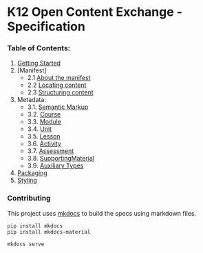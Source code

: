 # K12 Open Content Exchange - Specification

### Table of Contents:

1. [Getting Started](/docs/index.md)
2. [Manifest]
    - 2.1 [About the manifest](/docs/manifest/about.md)
    - 2.2 [Locating content](/docs/manifest/locate.md)
    - 2.3 [Structuring content](/docs/manifest/structure.md)
3. Metadata:
    - 3.1. [Semantic Markup](/docs/inpage/markup.md)
    - 3.2. [Course](/docs/inpage/course.md)
    - 3.3. [Module](/docs/inpage/module.md)
    - 3.4. [Unit](/docs/inpage/unit.md)
    - 3.5. [Lesson](/docs/inpage/lesson.md)
    - 3.6. [Activity](/docs/inpage/activity.md)
    - 3.7. [Assessment](/docs/inpage/assessment.md)
    - 3.8. [SupportingMaterial](/docs/inpage/supportingmaterial.md)
    - 3.9. [Auxiliary Types](/docs/inpage/auxiliary-types.md)
4. [Packaging](/docs/packaging.md)
5. [Styling](/docs/styling.md)

### Contributing

This project uses [mkdocs](http://www.mkdocs.org/) to build the specs using markdown files.

```
pip install mkdocs
pip install mkdocs-material

mkdocs serve
```
